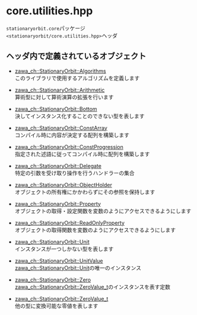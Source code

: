 # core.utilities.hpp

`stationaryorbit.core`パッケージ  
`<stationaryorbit/core.utilities.hpp>`ヘッダ  

## ヘッダ内で定義されているオブジェクト

- [zawa_ch::StationaryOrbit::Algorithms](../../objects/core/algorithms.md)  
    このライブラリで使用するアルゴリズムを定義します

- [zawa_ch::StationaryOrbit::Arithmetic](../../objects/core/arithmetic.md)  
    算術型に対して算術演算の拡張を行います

- [zawa_ch::StationaryOrbit::Bottom](../../objects/core/bottom.md)  
    決してインスタンス化することのできない型を表します

- [zawa_ch::StationaryOrbit::ConstArray](../../objects/core/constarray.md)  
    コンパイル時に内容が決定する配列を構築します

- [zawa_ch::StationaryOrbit::ConstProgression](../../objects/core/constprogression.md)  
    指定された述語に従ってコンパイル時に配列を構築します

- [zawa_ch::StationaryOrbit::Delegate](../../objects/core/delegate.md)  
    特定の引数を受け取り操作を行うハンドラーの集合

- [zawa_ch::StationaryOrbit::ObjectHolder](../../objects/core/objectholder.md)  
    オブジェクトの所有権にかかわらずにその参照を保持します

- [zawa_ch::StationaryOrbit::Property](../../objects/core/property.md)  
    オブジェクトの取得・設定関数を変数のようにアクセスできるようにします

- [zawa_ch::StationaryOrbit::ReadOnlyProperty](../../objects/core/readonlyproperty.md)  
    オブジェクトの取得関数を変数のようにアクセスできるようにします

- [zawa_ch::StationaryOrbit::Unit](../../objects/core/unit.md)  
    インスタンスが一つしかない型を表します

- [zawa_ch::StationaryOrbit::UnitValue](../../objects/core/unitvalue.md)  
    [zawa_ch::StationaryOrbit::Unit](../../objects/core/unit.md)の唯一のインスタンス

- [zawa_ch::StationaryOrbit::Zero](../../objects/core/zero.md)  
    [zawa_ch::StationaryOrbit::ZeroValue_t](../../objects/core/zerovalue.md)のインスタンスを表す定数

- [zawa_ch::StationaryOrbit::ZeroValue_t](../../objects/core/zerovalue.md)  
    他の型に変換可能な零値を表します
